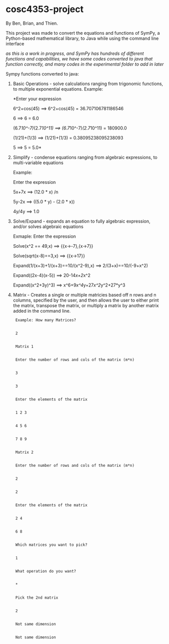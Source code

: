 # cosc4353-project
By Ben, Brian, and Thien.

This project was made to convert the equations and functions of SymPy, a Python-based mathematical library, to Java
   while using the command line interface
   
*as this is a work in progress, and SymPy has hundreds of different functions and capabilities, we have some codes
   converted to java that function correctly, and many codes in the experimental folder to add in later*
   
Sympy functions converted to java:
1) Basic Operations - solve calculations ranging from trigonomic functions, to multiple exponential equations.
    Example: 
	
	*Enter your expression
	
	6^2+cos(45) ==> 6^2+cos(45) = 36.707106781186546
    
	
	6 ==> 6 = 6.0
    
	
	(6.7*10^-7)*(2.7*10^11) ==> (6.7*10^-7)*(2.7*10^11) = 180900.0
    
	
	(1/21)+(1/3) ==> (1/21)+(1/3) = 0.38095238095238093
    
	
	5 ==> 5 = 5.0*

2) Simplify - condense equations ranging from algebraic expressions, to multi-variable equations
    
	
	Example: 
	
	Enter the expression
	
	
	5x+7x ==> (12.0 * x) /n
    
	
	5y-2x ==> ((5.0 * y) - (2.0 * x))
    
	
	4y/4y ==> 1.0

3) Solve/Expand - expands an equation to fully algebraic expression, and/or solves algebraic equations
    
	
	Exmaple: Enter the expression
    
	
	Solve(x^2 == 49,x) ==> {{x->-7},{x->7}}
    
	
	Solve(sqrt(x-8)==3,x) ==> {{x->17}}
    
	
	Expand(1/(x+3)+1/(x+3)==10/(x^2-9),x) ==> 2/(3+x)==10/(-9+x^2)
    
	
	Expand((2x-4)(x-5)) ==> 20-14*x+2*x^2
    
	
	Expand((x^2+3y)^3) ==> x^6+9*x^4*y+27*x^2*y^2+27*y^3


4) Matrix - Creates a single or multiple matricies based off n rows and n columns, specified by the user, and
            then allows the user to either print the matrix, transpose the matrix, or multiply a matrix by another
            matrix added in the command line. 
   
   
   		Example: How many Matrices?
   
   
   		2
   
   
  		Matrix 1
   
   
   		Enter the number of rows and cols of the matrix (m*n)
   
   
   		3
   
   
   		3
   
   
   		Enter the elements of the matrix
   
   
   		1 2 3
   
   
  		4 5 6
   
   
   		7 8 9
   
   
   		Matrix 2
  
  
  		Enter the number of rows and cols of the matrix (m*n)
  
  
  		2
  
  
  		2
  
  
  		Enter the elements of the matrix
  
  
  		2 4
  
  
  		6 8
  
  
  		Which matrices you want to pick?
  
  
  		1
  
  
  		What operation do you want?
  
  
  		*
  
  
  		Pick the 2nd matrix
  
  
  		2
  
  
 		Not same dimension
  
  
  		Not same dimension
       

